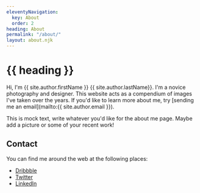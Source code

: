 ```yaml
---
eleventyNavigation:
  key: About
  order: 2
heading: About
permalink: "/about/"
layout: about.njk
---
```


# {{ heading }}

Hi, I'm {{ site.author.firstName }} {{ site.author.lastName}}. I'm a novice photography and designer. This website acts as a compendium of images I've taken over the years. If you'd like to learn more about me, try [sending me an email](mailto:{{ site.author.email }}). 

This is mock text, write whatever you'd like for the about me page. Maybe add a picture or some of your recent work!

## Contact
You can find me around the web at the following places:

<ul class="about-socials">
    <li><a href="{{ site.socials.dribbble }}">Dribbble</a></li>
    <li><a href="{{ site.socials.twitter }}">Twitter</a></li>
    <li><a href="{{ site.socials.linkedin }}">LinkedIn</a></li>
</ul>